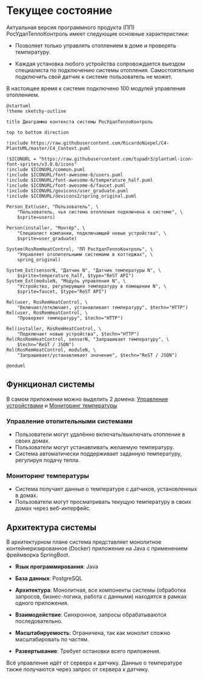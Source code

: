 # Текущее состояние

Актуальная версия программного продукта (ПП) РосУдалТеплоКонтроль имеет следующие основные характеристики:

* Позволяет только управлять отоплением в доме и проверять температуру.

* Каждая установка любого устройства сопровождается выездом специалиста по подключению системы отопления. Самостоятельно подключить свой датчик к системе пользователь не может.

В настоящее время к системе подключено 100 модулей управления отоплением.

```puml
@startuml
!theme sketchy-outline

title Диаграмма контекста системы РосУдалТеплоКонтроль

top to bottom direction

!include https://raw.githubusercontent.com/RicardoNiepel/C4-PlantUML/master/C4_Context.puml

!$ICONURL = "https://raw.githubusercontent.com/tupadr3/plantuml-icon-font-sprites/v3.0.0/icons"
!include $ICONURL/common.puml
!include $ICONURL/font-awesome-6/users.puml
!include $ICONURL/font-awesome-6/temperature_half.puml
!include $ICONURL/font-awesome-6/faucet.puml
!include $ICONURL/govicons/user_graduate.puml
!include $ICONURL/devicons2/spring_original.puml

Person_Ext(user, "Пользователь", \
    "Пользователь, чья система отопления подключена к системе", \
    $sprite=users)

Person(installer, "Монтёр", \
    "Специалист компании, подключающий новые устройства", \
    $sprite=user_graduate)

System(RosRemHeatControl, "ПП РосУдалТеплоКонтроль", \
    "Управляет отопительными системами в коттеджах", \
    spring_original)

System_Ext(sensorN, "Датчик N", "Датчик температуры N", \
    $sprite=temperature_half, $type="ReST API")
System_Ext(moduleN, "Модуль управления N", \
    "Устройство, регулирующее температуру в помещении N", \
    $sprite=faucet, $type="ReST API")

Rel(user, RosRemHeatControl, \
    "Включает/отключает, устанавливает температуру", $techn="HTTP")
Rel(user, RosRemHeatControl, \
    "Проверяет температуру", $techn="HTTP")

Rel(installer, RosRemHeatControl, \
    "Подключает новые устройства", $techn="HTTP")
Rel(RosRemHeatControl, sensorN, "Запрашивает температуру", \
    $techn="ReST / JSON")
Rel(RosRemHeatControl, moduleN, \
    "Запрашивает/устанавливает значение", $techn="ReST / JSON")

@enduml
```

## Функционал системы

В самом приложении можно выделить 2 домена: [Управление устройствами](#_3) и
[Мониторинг температуры](#_4)

### Управление отопительными системами

* Пользователи могут удалённо включать/выключать отопление в своих домах.
* Пользователи могут устанавливать желаемую температуру.
* Система автоматически поддерживает заданную температуру, регулируя подачу тепла.

### Мониторинг температуры

* Система получает данные о температуре с датчиков, установленных в домах.
* Пользователи могут просматривать текущую температуру в своих домах через веб-интерфейс.

## Архитектура системы

В архитектурном плане система представляет монолитное контейнеризированное (Docker) приложение на Java с применением фреймворка SpringBoot.

* **Язык программирования**: Java

* **База данных**: PostgreSQL

* **Архитектура**: Монолитная, все компоненты системы (обработка запросов, бизнес-логика, работа с данными) находятся в рамках одного приложения.

* **Взаимодействие**: Синхронное, запросы обрабатываются последовательно.

* **Масштабируемость**: Ограничена, так как монолит сложно масштабировать по частям.

* **Развертывание**: Требует остановки всего приложения.

Всё управление идёт от сервера к датчику. Данные о температуре также получаются через запрос от сервера к датчику.
